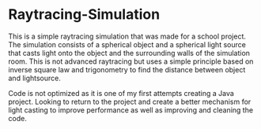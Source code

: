 # Raytracing-Simulation
This is a simple raytracing simulation that was made for a school project. The simulation consists of a spherical object and a spherical light source that casts light onto the object and the surrounding walls of the simulation room. This is not advanced raytracing but uses a simple principle based on inverse square law and trigonometry to find the distance between object and lightsource.

Code is not optimized as it is one of my first attempts creating a Java project. Looking to return to the project and create a better mechanism for light casting to improve performance as well as improving and cleaning the code.
